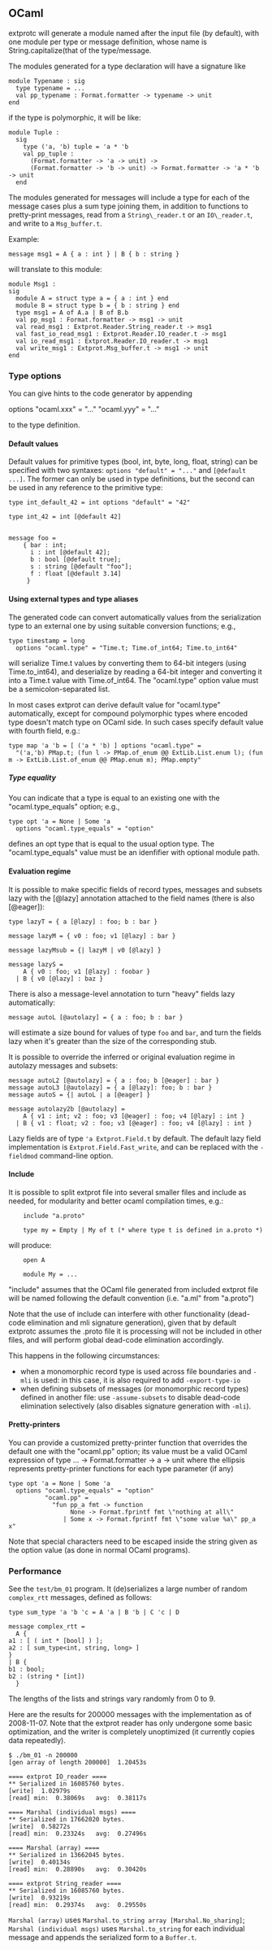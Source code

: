 
## OCaml

extprotc will generate a module named after the input file (by default), with
one module per type or message definition, whose name is
String.capitalize(that of the type/message.

The modules generated for a type declaration will have a signature like

    module Typename : sig
      type typename = ...
      val pp_typename : Format.formatter -> typename -> unit
    end

if the type is polymorphic, it will be like:

    module Tuple :
      sig
        type ('a, 'b) tuple = 'a * 'b
        val pp_tuple :
          (Format.formatter -> 'a -> unit) ->
          (Format.formatter -> 'b -> unit) -> Format.formatter -> 'a * 'b -> unit
      end

The modules generated for messages will include a type for each of the message
cases plus a sum type joining them, in addition to functions to pretty-print
messages, read from a `String\_reader.t` or an `IO\_reader.t`, and write to a
`Msg_buffer.t`.

Example:

    message msg1 = A { a : int } | B { b : string }

will translate to this module:

    module Msg1 :
    sig
      module A = struct type a = { a : int } end
      module B = struct type b = { b : string } end
      type msg1 = A of A.a | B of B.b
      val pp_msg1 : Format.formatter -> msg1 -> unit
      val read_msg1 : Extprot.Reader.String_reader.t -> msg1
      val fast_io_read_msg1 : Extprot.Reader.IO_reader.t -> msg1
      val io_read_msg1 : Extprot.Reader.IO_reader.t -> msg1
      val write_msg1 : Extprot.Msg_buffer.t -> msg1 -> unit
    end

### Type options

You can give hints to the code generator by appending

   options "ocaml.xxx" = "..."
           "ocaml.yyy" = "..."

to the type definition.

#### Default values

Default values for primitive types (bool, int, byte, long, float, string)
can be specified with two syntaxes: `options "default" = "..."` and
`[@default ...]`. The former can only be used in type definitions, but the
second can be used in any reference to the primitive type:

    type int_default_42 = int options "default" = "42"

    type int_42 = int [@default 42]


    message foo =
        { bar : int;
          i : int [@default 42];
          b : bool [@default true];
          s : string [@default "foo"];
          f : float [@default 3.14]
         }

#### Using external types and type aliases

The generated code can convert automatically values from the serialization
type to an external one by using suitable conversion functions; e.g.,

    type timestamp = long
      options "ocaml.type" = "Time.t; Time.of_int64; Time.to_int64"

will serialize Time.t values by converting them to 64-bit integers
(using Time.to_int64), and deserialize by reading a 64-bit integer and
converting it into a Time.t value with Time.of_int64. The "ocaml.type" option
value must be a semicolon-separated list.

In most cases extprot can derive default value for "ocaml.type" automatically,
except for compound polymorphic types where encoded type doesn't match type on
OCaml side. In such cases specify default value with fourth field, e.g.:

    type map 'a 'b = [ ('a * 'b) ] options "ocaml.type" =
      "('a,'b) PMap.t; (fun l -> PMap.of_enum @@ ExtLib.List.enum l); (fun m -> ExtLib.List.of_enum @@ PMap.enum m); PMap.empty"

##### Type equality

You can indicate that a type is equal to an existing one with the
"ocaml.type_equals" option; e.g.,


    type opt 'a = None | Some 'a
      options "ocaml.type_equals" = "option"

defines an opt type that is equal to the usual option type. The
"ocaml.type_equals" value must be an idenfifier with optional module path.

#### Evaluation regime

It is possible to make specific fields of record types, messages and
subsets lazy with the [@lazy] annotation attached to the field names (there is
also [@eager]):

    type lazyT = { a [@lazy] : foo; b : bar }

    message lazyM = { v0 : foo; v1 [@lazy] : bar }

    message lazyMsub = {| lazyM | v0 [@lazy] }

    message lazyS =
        A { v0 : foo; v1 [@lazy] : foobar }
      | B { v0 [@lazy] : baz }

There is also a message-level annotation to turn "heavy" fields lazy
automatically:

    message autoL [@autolazy] = { a : foo; b : bar }

will estimate a size bound for values of type `foo` and `bar`, and turn the
fields lazy when it's greater than the size of the corresponding stub.

It is possible to override the inferred or original evaluation regime in
autolazy messages and subsets:

    message autoL2 [@autolazy] = { a : foo; b [@eager] : bar }
    message autoL3 [@autolazy] = { a [@lazy]: foo; b : bar }
    message autoS = {| autoL | a [@eager] }
    
    message autolazy2b [@autolazy] =
        A { v1 : int; v2 : foo; v3 [@eager] : foo; v4 [@lazy] : int }
      | B { v1 : float; v2 : foo; v3 [@eager] : foo; v4 [@lazy] : int }

Lazy fields are of type `'a Extprot.Field.t` by default. The default lazy
field implementation is `Extprot.Field.Fast_write`, and can be replaced
with the `-fieldmod` command-line option.

#### Include

It is possible to split extprot file into several smaller files and include as needed,
for modularity and better ocaml compilation times, e.g.:

		include "a.proto"

		type my = Empty | My of t (* where type t is defined in a.proto *)

will produce:

		open A

		module My = ...

"include" assumes that the OCaml file generated from included extprot file
will be named following the default convention (i.e. "a.ml" from "a.proto")

Note that the use of include can interfere with other functionality (dead-code
elimination and mli signature generation), given that by default extprotc
assumes the .proto file it is processing will not be included in other files,
and will perform global dead-code elimination accordingly.

This happens in the following circumstances:

* when a monomorphic record type is used across file boundaries
  and `-mli` is used: in this case, it is also required to add
  `-export-type-io`
* when defining subsets of messages (or monomorphic record types) defined
  in another file: use `-assume-subsets` to disable dead-code elimination
  selectively (also disables signature generation with `-mli`).

#### Pretty-printers

You can provide a customized pretty-printer function that overrides the
default one with the "ocaml.pp" option; its value must be a valid
OCaml expression of type  ... -> Format.formatter -> a -> unit where
the ellipsis represents pretty-printer functions for each type parameter
(if any)

    type opt 'a = None | Some 'a
      options "ocaml.type_equals" = "option"
              "ocaml.pp" =
                "fun pp_a fmt -> function
                     None -> Format.fprintf fmt \"nothing at all\"
                   | Some x -> Format.fprintf fmt \"some value %a\" pp_a x"

Note that special characters need to be escaped inside the string given as the
option value (as done in normal OCaml programs).

### Performance

See the `test/bm_01` program.
It (de)serializes a large number of random `complex_rtt` messages, defined as
follows:

    type sum_type 'a 'b 'c = A 'a | B 'b | C 'c | D

    message complex_rtt =
      A {
	a1 : [ ( int * [bool] ) ];
	a2 : [ sum_type<int, string, long> ]
	}
    | B {
	b1 : bool;
	b2 : (string * [int])
      }

The lengths of the lists and strings vary randomly from 0 to 9.

Here are the results for 200000 messages with the implementation as of
2008-11-07. Note that the extprot reader has only undergone some basic
optimization, and the writer is completely unoptimized (it currently copies
data repeatedly).

    $ ./bm_01 -n 200000
    [gen array of length 200000]  1.20453s

    ==== extprot IO_reader ====
    ** Serialized in 16085760 bytes.
    [write]  1.02979s
    [read] min:  0.38069s   avg:  0.38117s

    ==== Marshal (individual msgs) ====
    ** Serialized in 17662020 bytes.
    [write]  0.58272s
    [read] min:  0.23324s   avg:  0.27496s

    ==== Marshal (array) ====
    ** Serialized in 13662045 bytes.
    [write]  0.40134s
    [read] min:  0.28890s   avg:  0.30420s

    ==== extprot String_reader ====
    ** Serialized in 16085760 bytes.
    [write]  0.93219s
    [read] min:  0.29374s   avg:  0.29550s

`Marshal (array)` uses `Marshal.to_string array [Marshal.No_sharing]`;
`Marshal (individual msgs)` uses `Marshal.to_string` for each individual
message and appends the serialized form to a `Buffer.t`.
